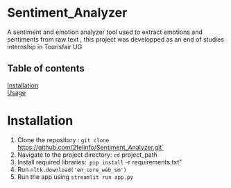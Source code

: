 # Sentiment_Analyzer
A sentiment and emotion analyzer tool used to extract emotions and sentiments from raw text , this project was developped as an end of studies internship in Tourisfair UG
## Table of contents
[Installation](#installation) \
[Usage](#usage)
# Installation
1. Clone the repository : `git clone `https://github.com/2felinfo/Sentiment_Analyzer.git`
2. Navigate to the project directory: `cd` project_path
3. Install required libraries:` pip install` -r requirements.txt"
4. Run `nltk.download('en_core_web_sm')`
5. Run the app using `streamlit run app.py`
